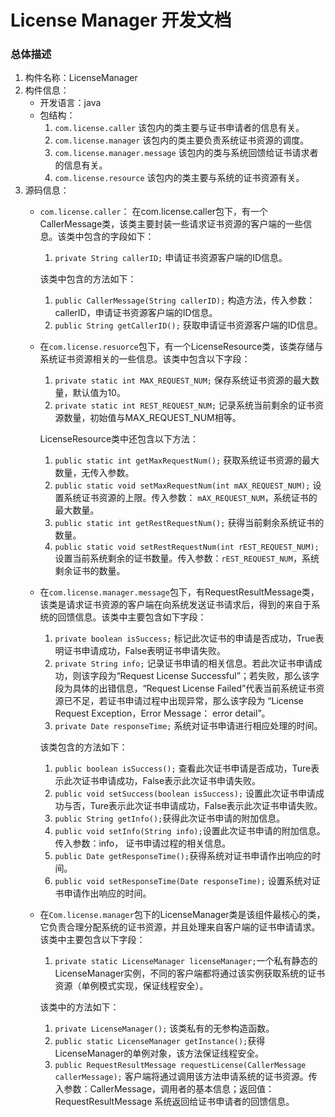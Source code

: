 # License Manager 开发文档
### 总体描述
1. 构件名称：LicenseManager
2. 构件信息：
	* 开发语言：java
	* 包结构：
		1. ```com.license.caller``` 该包内的类主要与证书申请者的信息有关。
		2. ```com.license.manager``` 该包内的类主要负责系统证书资源的调度。
		3. ```com.license.manager.message``` 该包内的类与系统回馈给证书请求者的信息有关。
		4. ```com.license.resource``` 该包内的类主要与系统的证书资源有关。
3. 源码信息：
	* ```com.license.caller```： 在com.license.caller包下，有一个CallerMessage类，该类主要封装一些请求证书资源的客户端的一些信息。该类中包含的字段如下：
		1. ```private String callerID;``` 申请证书资源客户端的ID信息。

		该类中包含的方法如下：
		
		1. ```public CallerMessage(String callerID);``` 构造方法，传入参数：callerID，申请证书资源客户端的ID信息。
		2. ```public String getCallerID();``` 获取申请证书资源客户端的ID信息。


	* 在```com.license.resuorce```包下，有一个LicenseResource类，该类存储与系统证书资源相关的一些信息。该类中包含以下字段：
		1. ```private static int MAX_REQUEST_NUM;``` 保存系统证书资源的最大数量，默认值为10。
		2. ```private static int REST_REQUEST_NUM;``` 记录系统当前剩余的证书资源数量，初始值与MAX_REQUEST_NUM相等。
		
		LicenseResource类中还包含以下方法：

		1. ```public static int getMaxRequestNum();``` 获取系统证书资源的最大数量，无传入参数。
		2. ```public static void setMaxRequestNum(int mAX_REQUEST_NUM);``` 设置系统证书资源的上限。传入参数： ```mAX_REQUEST_NUM```，系统证书的最大数量。
		3. ```public static int getRestRequestNum();``` 获得当前剩余系统证书的数量。
		4. ```public static void setRestRequestNum(int rEST_REQUEST_NUM);```设置当前系统剩余的证书数量。传入参数：```rEST_REQUEST_NUM```，系统剩余证书的数量。


	* 在```com.license.manager.message```包下，有RequestResultMessage类，该类是请求证书资源的客户端在向系统发送证书请求后，得到的来自于系统的回馈信息。该类中主要包含如下字段：
		1. ```private boolean isSuccess;``` 标记此次证书的申请是否成功，True表明证书申请成功，False表明证书申请失败。
		2. ```private String info;``` 记录证书申请的相关信息。若此次证书申请成功，则该字段为“Request License Successful”；若失败，那么该字段为具体的出错信息，“Request License Failed”代表当前系统证书资源已不足，若证书申请过程中出现异常，那么该字段为 “License Request Exception，Error Message： error detail”。
		3. ```private Date responseTime;``` 系统对证书申请进行相应处理的时间。

		该类包含的方法如下：
		
		1. ```public boolean isSuccess();``` 查看此次证书申请是否成功，Ture表示此次证书申请成功，False表示此次证书申请失败。
		2. ```public void setSuccess(boolean isSuccess);``` 设置此次证书申请成功与否，Ture表示此次证书申请成功，False表示此次证书申请失败。
		3. ```public String getInfo();```获得此次证书申请的附加信息。
		4. ```public void setInfo(String info);```设置此次证书申请的附加信息。传入参数：info， 证书申请过程的相关信息。
		5. ```public Date getResponseTime();```获得系统对证书申请作出响应的时间。
		6. ```public void setResponseTime(Date responseTime);``` 设置系统对证书申请作出响应的时间。


	* 在```Com.license.manager```包下的LicenseManager类是该组件最核心的类，它负责合理分配系统的证书资源，并且处理来自客户端的证书申请请求。该类中主要包含以下字段：
		1. ```private static LicenseManager licenseManager;```一个私有静态的LicenseManager实例，不同的客户端都将通过该实例获取系统的证书资源（单例模式实现，保证线程安全）。
		
		该类中的方法如下：

		1. ```private LicenseManager();``` 该类私有的无参构造函数。
		2. ```public static LicenseManager getInstance();```获得LicenseManager的单例对象，该方法保证线程安全。
		3. ```public RequestResultMessage requestLicense(CallerMessage callerMessage);```
客户端将通过调用该方法申请系统的证书资源。传入参数：CallerMessage，调用者的基本信息；返回值：RequestResultMessage 系统返回给证书申请者的回馈信息。
